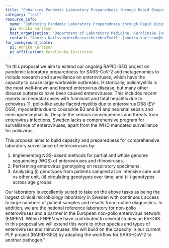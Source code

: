 ```yaml
---
title: "Enhancing Pandemic Laboratory Preparedness through Rapid Biopsy Sample Handling"
category: "test"
resource_info:
  name: "Enhancing Pandemic Laboratory Preparedness through Rapid Biopsy Sample Handling"
  pi: Annika Karlsson
  host_organisation: "Department of Laboratory Medicine, Karolinska Institutet"
  contact: "Annika Karlsson<br>Researcher<br>Email: [annika.karlsson@ki.se](mailto:annika.karlsson@ki.se)"
for_background_table:
  pi: Annika Karlsson
  pi_affiliation: Karolinska Institutet
---
```


"In this proposal we aim to extend our ongoing RAPID-SEQ project on pandemic laboratory preparedness for SARS-CoV-2 and metagenomics to include research and surveillance on enteroviruses, which have the capacity to cause large worldwide outbreaks. Historically, poliomyelitis is the most well-known and feared enterovirus disease, but many other disease outbreaks have been caused enteroviruses. This includes recent reports on neonatal cases with fulminant and fatal hepatitis due to echovirus 11, polio-like acute flaccid myelitis due to enterovirus D68 (EV-D68), myocarditis due to coxsackie B3 and B4 and neonatal sepsis and meningoencephalitis. Despite the serious consequences and threats from enterovirus infections, Sweden lacks a comprehensive program for surveillance of enteroviruses, apart from the WHO mandated surveillance for poliovirus.

This proposal aims to build capacity and preparedness for comprehensive laboratory surveillance of enteroviruses by:

1. Implementing NGS-based methods for partial and whole genome sequencing (WGS) of enteroviruses and rhinoviruses.
2. Performing enterovirus genotyping on respiratory specimens.
3. Analyzing (i) genotypes from patients sampled at an intensive care unit vs other unit, (ii) circulating genotypes over time, and (iii) genotypes across age groups.

Our laboratory is excellently suited to take on the above tasks as being the largest clinical microbiology laboratory in Sweden with continuous access to large numbers of patient samples and results from routine diagnostics. In addition, we are the national reference laboratory for non-polio enteroviruses and a partner in the European non-polio enterovirus network (ENPEN). Within ENPEN we have contributed to several studies on EV-D68. In this proposal we will extend this work to other species and types of enteroviruses and rhinoviruses. We will build on the capacity in our current PLP project (RAPID-SEQ) by adapting the workflow for SARS-CoV-2 to another pathogen."
